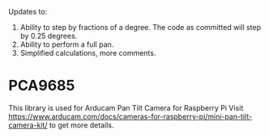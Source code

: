 Updates to:
1. Ability to step by fractions of a degree. The code as committed will step by 0.25 degrees.
2. Ability to perform a full pan.
3. Simplified calculations, more comments.

# PCA9685
This library is used for Arducam Pan Tilt Camera for Raspberry Pi
Visit https://www.arducam.com/docs/cameras-for-raspberry-pi/mini-pan-tilt-camera-kit/
to get more details.
